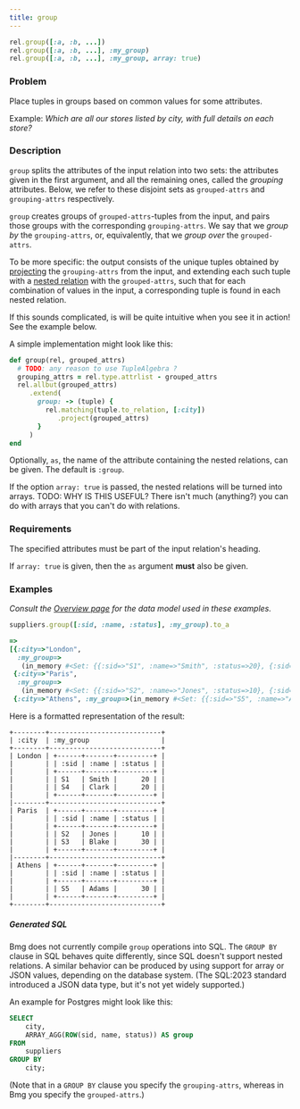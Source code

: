 ```yaml
---
title: group
---
```


```ruby
rel.group([:a, :b, ...])
rel.group([:a, :b, ...], :my_group)
rel.group([:a, :b, ...], :my_group, array: true)
```

### Problem

Place tuples in groups based on common values for some attributes.

Example: *Which are all our stores listed by city, with full details on each store?*

### Description

`group` splits the attributes of the input relation into two sets: the attributes given in the first argument, and all the remaining ones, called the *grouping* attributes. Below, we refer to these disjoint sets as `grouped-attrs` and `grouping-attrs` respectively.

`group` creates groups of `grouped-attrs`-tuples from the input, and pairs those groups with the corresponding `grouping-attrs`. We say that we *group by* the `grouping-attrs`, or, equivalently, that we *group over* the `grouped-attrs`.

To be more specific: the output consists of the unique tuples obtained by [projecting](reference/operations/project) the `grouping-attrs` from the input, and extending each such tuple with a [nested relation](/ra-primer/relations-as-attributes) with the `grouped-attrs`, such that for each combination of values in the input, a corresponding tuple is found in each nested relation.

If this sounds complicated, is will be quite intuitive when you see it in action! See the example below.

A simple implementation might look like this:

```ruby
def group(rel, grouped_attrs)
  # TODO: any reason to use TupleAlgebra ?
  grouping_attrs = rel.type.attrlist - grouped_attrs
  rel.allbut(grouped_attrs)
     .extend(
       group: -> (tuple) {
         rel.matching(tuple.to_relation, [:city])
            .project(grouped_attrs)
       }
     )
end
```

Optionally, `as`, the name of the attribute containing the nested relations, can be given. The default is `:group`.

If the option `array: true` is passed, the nested relations will be turned into arrays. TODO: WHY IS THIS USEFUL? There isn't much (anything?) you can do with arrays that you can't do with relations.

### Requirements

The specified attributes must be part of the input relation's heading.

If `array: true` is given, then the `as` argument **must** also be given.

### Examples

*Consult the [Overview page](/reference/overview) for the data model used in these examples.*

```ruby
suppliers.group([:sid, :name, :status], :my_group).to_a

=>
[{:city=>"London",
  :my_group=>
   (in_memory #<Set: {{:sid=>"S1", :name=>"Smith", :status=>20}, {:sid=>"S4", :name=>"Clark", :status=>20}}>)},
 {:city=>"Paris",
  :my_group=>
   (in_memory #<Set: {{:sid=>"S2", :name=>"Jones", :status=>10}, {:sid=>"S3", :name=>"Blake", :status=>30}}>)},
 {:city=>"Athens", :my_group=>(in_memory #<Set: {{:sid=>"S5", :name=>"Adams", :status=>30}}>)}]
```

Here is a formatted representation of the result:

```
+--------+----------------------------+
| :city  | :my_group                  |
+--------+----------------------------+
| London | +------+-------+---------+ |
|        | | :sid | :name | :status | |
|        | +------+-------+---------+ |
|        | | S1   | Smith |      20 | |
|        | | S4   | Clark |      20 | |
|        | +------+-------+---------+ |
|--------+----------------------------+
| Paris  | +------+-------+---------+ |
|        | | :sid | :name | :status | |
|        | +------+-------+---------+ |
|        | | S2   | Jones |      10 | |
|        | | S3   | Blake |      30 | |
|        | +------+-------+---------+ |
|--------+----------------------------+
| Athens | +------+-------+---------+ |
|        | | :sid | :name | :status | |
|        | +------+-------+---------+ |
|        | | S5   | Adams |      30 | |
|        | +------+-------+---------+ |
+--------+----------------------------+
```

##### Generated SQL

Bmg does not currently compile `group` operations into SQL. The `GROUP BY` clause in SQL behaves quite differently, since SQL doesn't support nested relations. A similar behavior can be produced by using support for array or JSON values, depending on the database system. (The SQL:2023 standard introduced a JSON data type, but it's not yet widely supported.)

An example for Postgres might look like this:

```sql
SELECT 
    city,
    ARRAY_AGG(ROW(sid, name, status)) AS group
FROM 
    suppliers
GROUP BY 
    city;
```

(Note that in a `GROUP BY` clause you specify the `grouping-attrs`, whereas in Bmg you specify the `grouped-attrs`.)

